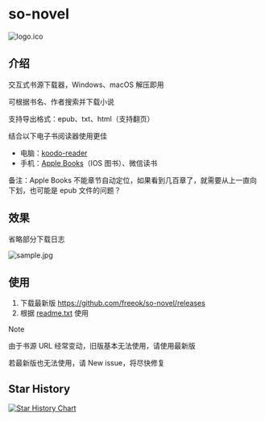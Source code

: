 # so-novel

![logo.ico](assets/logo.ico)

## 介绍

交互式书源下载器，Windows、macOS 解压即用

可根据书名、作者搜索并下载小说

支持导出格式：epub、txt、html（支持翻页）

结合以下电子书阅读器使用更佳
- 电脑：[koodo-reader](https://www.koodoreader.com/zh)
- 手机：[Apple Books](https://www.apple.com/apple-books/)（IOS 图书）、微信读书

备注：Apple Books 不能章节自动定位，如果看到几百章了，就需要从上一直向下划，也可能是 epub 文件的问题？

## 效果

省略部分下载日志

![sample.jpg](assets%2Fsample.jpg)

## 使用

1. 下载最新版 https://github.com/freeok/so-novel/releases
2. 根据 [readme.txt](input%2Freadme.txt) 使用

> [!NOTE]
>
> 由于书源 URL 经常变动，旧版基本无法使用，请使用最新版
>
> 若最新版也无法使用，请 New issue，将尽快修复
>

## Star History

<a href="https://star-history.com/#freeok/so-novel&Timeline">
 <picture>
   <source media="(prefers-color-scheme: dark)" srcset="https://api.star-history.com/svg?repos=freeok/so-novel&type=Timeline&theme=dark" />
   <source media="(prefers-color-scheme: light)" srcset="https://api.star-history.com/svg?repos=freeok/so-novel&type=Timeline" />
   <img alt="Star History Chart" src="https://api.star-history.com/svg?repos=freeok/so-novel&type=Timeline" />
 </picture>
</a>
